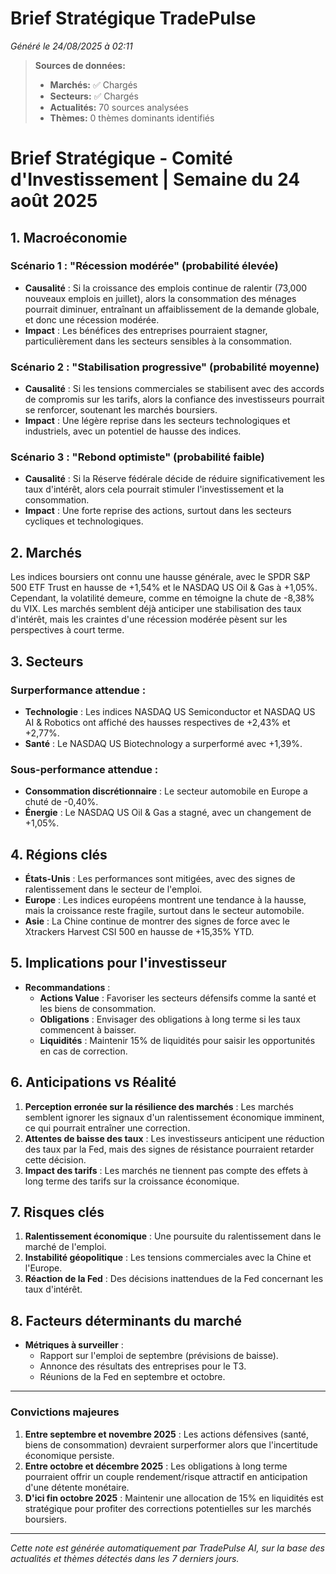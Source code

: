 # Brief Stratégique TradePulse

*Généré le 24/08/2025 à 02:11*

> **Sources de données:**
> - **Marchés:** ✅ Chargés
> - **Secteurs:** ✅ Chargés
> - **Actualités:** 70 sources analysées
> - **Thèmes:** 0 thèmes dominants identifiés

# Brief Stratégique - Comité d'Investissement | Semaine du 24 août 2025

## 1. Macroéconomie

### Scénario 1 : "Récession modérée" (probabilité élevée)
* **Causalité** : Si la croissance des emplois continue de ralentir (73,000 nouveaux emplois en juillet), alors la consommation des ménages pourrait diminuer, entraînant un affaiblissement de la demande globale, et donc une récession modérée.
* **Impact** : Les bénéfices des entreprises pourraient stagner, particulièrement dans les secteurs sensibles à la consommation.

### Scénario 2 : "Stabilisation progressive" (probabilité moyenne)
* **Causalité** : Si les tensions commerciales se stabilisent avec des accords de compromis sur les tarifs, alors la confiance des investisseurs pourrait se renforcer, soutenant les marchés boursiers.
* **Impact** : Une légère reprise dans les secteurs technologiques et industriels, avec un potentiel de hausse des indices.

### Scénario 3 : "Rebond optimiste" (probabilité faible)
* **Causalité** : Si la Réserve fédérale décide de réduire significativement les taux d'intérêt, alors cela pourrait stimuler l'investissement et la consommation.
* **Impact** : Une forte reprise des actions, surtout dans les secteurs cycliques et technologiques.

## 2. Marchés
Les indices boursiers ont connu une hausse générale, avec le SPDR S&P 500 ETF Trust en hausse de +1,54% et le NASDAQ US Oil & Gas à +1,05%. Cependant, la volatilité demeure, comme en témoigne la chute de -8,38% du VIX. Les marchés semblent déjà anticiper une stabilisation des taux d'intérêt, mais les craintes d'une récession modérée pèsent sur les perspectives à court terme.

## 3. Secteurs
### Surperformance attendue :
- **Technologie** : Les indices NASDAQ US Semiconductor et NASDAQ US AI & Robotics ont affiché des hausses respectives de +2,43% et +2,77%.
- **Santé** : Le NASDAQ US Biotechnology a surperformé avec +1,39%.

### Sous-performance attendue :
- **Consommation discrétionnaire** : Le secteur automobile en Europe a chuté de -0,40%.
- **Énergie** : Le NASDAQ US Oil & Gas a stagné, avec un changement de +1,05%.

## 4. Régions clés
- **États-Unis** : Les performances sont mitigées, avec des signes de ralentissement dans le secteur de l'emploi.
- **Europe** : Les indices européens montrent une tendance à la hausse, mais la croissance reste fragile, surtout dans le secteur automobile.
- **Asie** : La Chine continue de montrer des signes de force avec le Xtrackers Harvest CSI 500 en hausse de +15,35% YTD.

## 5. Implications pour l'investisseur
- **Recommandations** :
  - **Actions Value** : Favoriser les secteurs défensifs comme la santé et les biens de consommation.
  - **Obligations** : Envisager des obligations à long terme si les taux commencent à baisser.
  - **Liquidités** : Maintenir 15% de liquidités pour saisir les opportunités en cas de correction.

## 6. Anticipations vs Réalité
1. **Perception erronée sur la résilience des marchés** : Les marchés semblent ignorer les signaux d'un ralentissement économique imminent, ce qui pourrait entraîner une correction.
2. **Attentes de baisse des taux** : Les investisseurs anticipent une réduction des taux par la Fed, mais des signes de résistance pourraient retarder cette décision.
3. **Impact des tarifs** : Les marchés ne tiennent pas compte des effets à long terme des tarifs sur la croissance économique.

## 7. Risques clés
1. **Ralentissement économique** : Une poursuite du ralentissement dans le marché de l'emploi.
2. **Instabilité géopolitique** : Les tensions commerciales avec la Chine et l'Europe.
3. **Réaction de la Fed** : Des décisions inattendues de la Fed concernant les taux d'intérêt.

## 8. Facteurs déterminants du marché
- **Métriques à surveiller** : 
  - Rapport sur l'emploi de septembre (prévisions de baisse).
  - Annonce des résultats des entreprises pour le T3.
  - Réunions de la Fed en septembre et octobre.

---

### Convictions majeures
1. **Entre septembre et novembre 2025** : Les actions défensives (santé, biens de consommation) devraient surperformer alors que l'incertitude économique persiste.
2. **Entre octobre et décembre 2025** : Les obligations à long terme pourraient offrir un couple rendement/risque attractif en anticipation d'une détente monétaire.
3. **D'ici fin octobre 2025** : Maintenir une allocation de 15% en liquidités est stratégique pour profiter des corrections potentielles sur les marchés boursiers.

---

*Cette note est générée automatiquement par TradePulse AI, sur la base des actualités et thèmes détectés dans les 7 derniers jours.*
